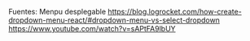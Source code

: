 Fuentes: 
Menpu desplegable
https://blog.logrocket.com/how-create-dropdown-menu-react/#dropdown-menu-vs-select-dropdown 
https://www.youtube.com/watch?v=sAPtFA9lbUY 